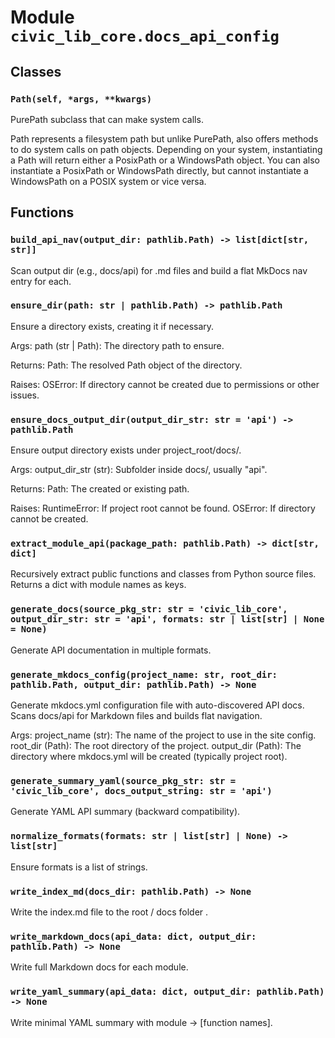 # Module `civic_lib_core.docs_api_config`

## Classes

### `Path(self, *args, **kwargs)`

PurePath subclass that can make system calls.

Path represents a filesystem path but unlike PurePath, also offers
methods to do system calls on path objects. Depending on your system,
instantiating a Path will return either a PosixPath or a WindowsPath
object. You can also instantiate a PosixPath or WindowsPath directly,
but cannot instantiate a WindowsPath on a POSIX system or vice versa.

## Functions

### `build_api_nav(output_dir: pathlib.Path) -> list[dict[str, str]]`

Scan output dir (e.g., docs/api) for .md files and build a flat MkDocs nav entry for each.

### `ensure_dir(path: str | pathlib.Path) -> pathlib.Path`

Ensure a directory exists, creating it if necessary.

Args:
    path (str | Path): The directory path to ensure.

Returns:
    Path: The resolved Path object of the directory.

Raises:
    OSError: If directory cannot be created due to permissions or other issues.

### `ensure_docs_output_dir(output_dir_str: str = 'api') -> pathlib.Path`

Ensure output directory exists under project_root/docs/.

Args:
    output_dir_str (str): Subfolder inside docs/, usually "api".

Returns:
    Path: The created or existing path.

Raises:
    RuntimeError: If project root cannot be found.
    OSError: If directory cannot be created.

### `extract_module_api(package_path: pathlib.Path) -> dict[str, dict]`

Recursively extract public functions and classes from Python source files.
Returns a dict with module names as keys.

### `generate_docs(source_pkg_str: str = 'civic_lib_core', output_dir_str: str = 'api', formats: str | list[str] | None = None)`

Generate API documentation in multiple formats.

### `generate_mkdocs_config(project_name: str, root_dir: pathlib.Path, output_dir: pathlib.Path) -> None`

Generate mkdocs.yml configuration file with auto-discovered API docs.
Scans docs/api for Markdown files and builds flat navigation.

Args:
    project_name (str): The name of the project to use in the site config.
    root_dir (Path): The root directory of the project.
    output_dir (Path): The directory where mkdocs.yml will be created (typically project root).

### `generate_summary_yaml(source_pkg_str: str = 'civic_lib_core', docs_output_string: str = 'api')`

Generate YAML API summary (backward compatibility).

### `normalize_formats(formats: str | list[str] | None) -> list[str]`

Ensure formats is a list of strings.

### `write_index_md(docs_dir: pathlib.Path) -> None`

Write the index.md file to the root / docs folder .

### `write_markdown_docs(api_data: dict, output_dir: pathlib.Path) -> None`

Write full Markdown docs for each module.

### `write_yaml_summary(api_data: dict, output_dir: pathlib.Path) -> None`

Write minimal YAML summary with module → [function names].
